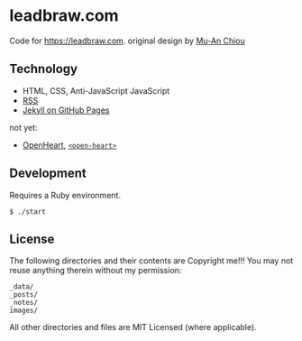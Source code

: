 # leadbraw.com

Code for https://leadbraw.com. original design by [Mu-An Chiou](https://github.com/muan)

## Technology

- HTML, CSS, Anti-JavaScript JavaScript
- [RSS](https://en.wikipedia.org/wiki/RSS)
- [Jekyll on GitHub Pages](https://docs.github.com/en/pages/setting-up-a-github-pages-site-with-jekyll)

not yet:
- [OpenHeart](https://github.com/dddddddddzzzz/OpenHeart), [`<open-heart>`](https://github.com/dddddddddzzzz/open-heart-element)

## Development

Requires a Ruby environment.

```
$ ./start
```

## License

The following directories and their contents are Copyright me!!! You may not reuse anything therein without my permission:

```
_data/
_posts/
_notes/
images/
```

All other directories and files are MIT Licensed (where applicable).
